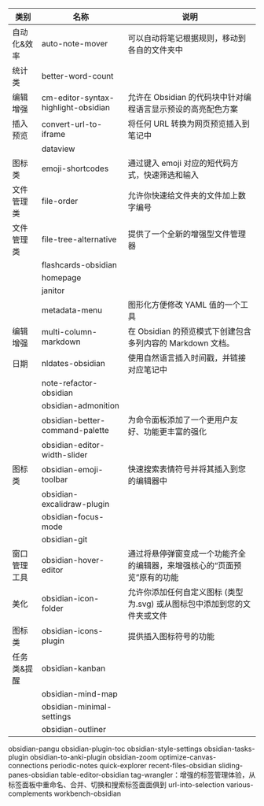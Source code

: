 | 类别         | 名称                                | 说明                                                                     |
| ------------ | ----------------------------------- | ------------------------------------------------------------------------ |
| 自动化&效率  | auto-note-mover                     | 可以自动将笔记根据规则，移动到各自的文件夹中                             |
| 统计类       | better-word-count                   |                                                                          |
| 编辑增强     | cm-editor-syntax-highlight-obsidian | 允许在 Obsidian 的代码块中针对编程语言显示预设的高亮配色方案             |
| 插入预览     | convert-url-to-iframe               | 将任何 URL 转换为网页预览插入到笔记中                                    |
|              | dataview                            |                                                                          |
| 图标类       | emoji-shortcodes                    | 通过键入 emoji 对应的短代码方式，快速筛选和输入                          |
| 文件管理类   | file-order                          | 允许你快速给文件夹的文件加上数字编号                                     |
| 文件管理类   | file-tree-alternative               | 提供了一个全新的增强型文件管理器                                         |
|              | flashcards-obsidian                 |                                                                          |
|              | homepage                            |                                                                          |
|              | janitor                             |                                                                          |
|              | metadata-menu                       | 图形化方便修改 YAML 值的一个工具                                         |
| 编辑增强     | multi-column-markdown               | 在 Obsidian 的预览模式下创建包含多列内容的 Markdown 文档。               |
| 日期         | nldates-obsidian                    | 使用自然语言插入时间戳，并链接对应笔记中                                 |
|              | note-refactor-obsidian              |                                                                          |
|              | obsidian-admonition                 |                                                                          |
|              | obsidian-better-command-palette     | 为命令面板添加了一个更用户友好、功能更丰富的强化                         |
|              | obsidian-editor-width-slider        |                                                                          |
| 图标类       | obsidian-emoji-toolbar              | 快速搜索表情符号并将其插入到您的编辑器中                                 |
|              | obsidian-excalidraw-plugin          |                                                                          |
|              | obsidian-focus-mode                 |                                                                          |
|              | obsidian-git                        |                                                                          |
| 窗口管理工具 | obsidian-hover-editor               | 通过将悬停弹窗变成一个功能齐全的编辑器，来增强核心的“页面预览”原有的功能 |
| 美化         | obsidian-icon-folder                | 允许你添加任何自定义图标 (类型为.svg) 或从图标包中添加到您的文件夹或文件 |
| 图标类       | obsidian-icons-plugin               | 提供插入图标符号的功能                                                   |
| 任务类&提醒  | obsidian-kanban                     |                                                                          |
|              | obsidian-mind-map                   |                                                                          |
|              | obsidian-minimal-settings           |                                                                          |
|              | obsidian-outliner                                     |                                                                          |








obsidian-pangu
obsidian-plugin-toc
obsidian-style-settings
obsidian-tasks-plugin
obsidian-to-anki-plugin
obsidian-zoom
optimize-canvas-connections
periodic-notes
quick-explorer
recent-files-obsidian
sliding-panes-obsidian
table-editor-obsidian
tag-wrangler：增强的标签管理体验，从标签面板中重命名、合并、切换和搜索标签面面俱到
url-into-selection
various-complements
workbench-obsidian